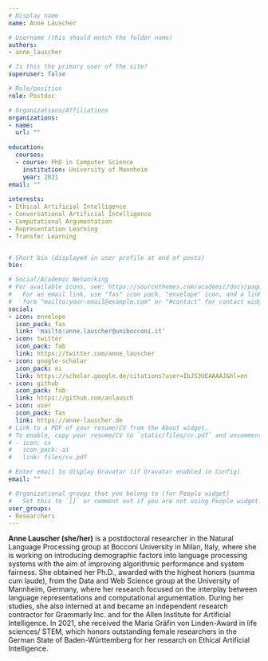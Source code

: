 ```yaml
---
# Display name
name: Anne Lauscher

# Username (this should match the folder name)
authors:
- anne_lauscher

# Is this the primary user of the site?
superuser: false

# Role/position
role: Postdoc

# Organizations/Affiliations
organizations:
- name:
  url: ""
  
education:
  courses:
  - course: PhD in Computer Science
    institution: University of Mannheim
    year: 2021
email: ""
    
interests:
- Ethical Artificial Intelligence
- Conversational Artificial Intelligence
- Computational Argumentation
- Representation Learning
- Transfer Learning


# Short bio (displayed in user profile at end of posts)
bio:

# Social/Academic Networking
# For available icons, see: https://sourcethemes.com/academic/docs/page-builder/#icons
#   For an email link, use "fas" icon pack, "envelope" icon, and a link in the
#   form "mailto:your-email@example.com" or "#contact" for contact widget.
social:
- icon: envelope
  icon_pack: fas
  link: 'mailto:anne.lauscher@unibocconi.it'  
- icon: twitter
  icon_pack: fab
  link: https://twitter.com/anne_lauscher
- icon: google-scholar
  icon_pack: ai
  link: https://scholar.google.de/citations?user=IbJS3UEAAAAJ&hl=en
- icon: github
  icon_pack: fab
  link: https://github.com/anlausch
- icon: user
  icon_pack: fas
  link: https://anne-lauscher.de
# Link to a PDF of your resume/CV from the About widget.
# To enable, copy your resume/CV to `static/files/cv.pdf` and uncomment the lines below.
# - icon: cv
#   icon_pack: ai
#   link: files/cv.pdf

# Enter email to display Gravatar (if Gravatar enabled in Config)
email: ""

# Organizational groups that you belong to (for People widget)
#   Set this to `[]` or comment out if you are not using People widget.
user_groups:
- Researchers
---
```


**Anne Lauscher (she/her)** is a postdoctoral researcher in the Natural Language Processing group at Bocconi University in Milan, Italy, where she is working on introducing demographic factors into language processing systems with the aim of improving algorithmic performance and system fairness. She obtained her Ph.D., awarded with the highest honors (summa cum laude), from the Data and Web Science group at the University of Mannheim, Germany, where her research focused on the interplay between language representations and computational argumentation. During her studies, she also interned at and became an independent research contractor for Grammarly Inc. and for the Allen Institute for Artificial Intelligence. In 2021, she received the Maria Gräfin von Linden-Award in life sciences/ STEM, which honors outstanding female researchers in the German State of Baden-Württemberg for her research on Ethical Artificial Intelligence.
